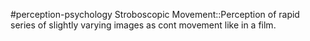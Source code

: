 #perception-psychology 
Stroboscopic Movement::Perception of rapid series of slightly varying images as cont movement like in a film.